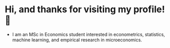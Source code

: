 # Hi, and thanks for visiting my profile! 👋
 - I am an MSc in Economics student interested in econometrics, statistics, machine learning, and empirical research in microeconomics.

 

 







